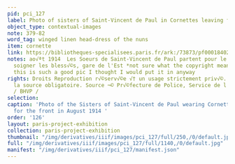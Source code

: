 ```yaml
---
pid: pci_127
label: Photo of sisters of Saint-Vincent de Paul in Cornettes leaving for the front
object_type: contextual-images
note: 379-82
word_tag: winged linen head-dress of the nuns
item: cornette
link: https://bibliotheques-specialisees.paris.fr/ark:/73873/pf0001840283
notes: ao√ªt 1914  Les Soeurs de Saint-Vincent de Paul partent pour le front pour
  soigner les bless√©s, gare de l'Est *not sure what the copyright means for us but
  this is such a good pic I thought I would put it in anyway
rights: Droits Reproduction r√©serv√©e √† un usage strictement priv√©. Mention de
  la source obligatoire. Source ¬© Pr√©fecture de Police, Service de l'Identit√© judiciaire
  / BHVP /
selection: 
caption: 'Photo of the Sisters of Saint-Vincent de Paul wearing Cornettes, leaving
  for the front in August 1914 '
order: '126'
layout: paris-project-exhibition
collection: paris-project-exhibition
thumbnail: "/img/derivatives/iiif/images/pci_127/full/250,/0/default.jpg"
full: "/img/derivatives/iiif/images/pci_127/full/1140,/0/default.jpg"
manifest: "/img/derivatives/iiif/pci_127/manifest.json"
---
```

